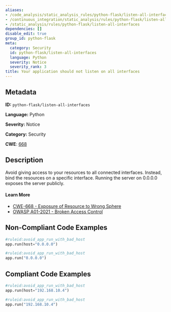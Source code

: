 ```yaml
---
aliases:
- /code_analysis/static_analysis_rules/python-flask/listen-all-interfaces
- /continuous_integration/static_analysis/rules/python-flask/listen-all-interfaces
- /static_analysis/rules/python-flask/listen-all-interfaces
dependencies: []
disable_edit: true
group_id: python-flask
meta:
  category: Security
  id: python-flask/listen-all-interfaces
  language: Python
  severity: Notice
  severity_rank: 3
title: Your application should not listen on all interfaces
---
```

<!--  SOURCED FROM https://github.com/DataDog/datadog-static-analyzer-rule-docs -->


## Metadata
**ID:** `python-flask/listen-all-interfaces`

**Language:** Python

**Severity:** Notice

**Category:** Security

**CWE**: [668](https://cwe.mitre.org/data/definitions/668.html)

## Description
Avoid giving access to your resources to all connected interfaces. Instead, bind the resources on a specific interface. Running the server on 0.0.0.0 exposes the server publicly.

#### Learn More

 - [CWE-668 - Exposure of Resource to Wrong Sphere](https://cwe.mitre.org/data/definitions/668.html)
 - [OWASP A01-2021 - Broken Access Control](https://owasp.org/Top10/A01_2021-Broken_Access_Control/)

## Non-Compliant Code Examples
```python
#ruleid:avoid_app_run_with_bad_host
app.run(host="0.0.0.0")

#ruleid:avoid_app_run_with_bad_host
app.run("0.0.0.0")


```

## Compliant Code Examples
```python
#ruleid:avoid_app_run_with_bad_host
app.run(host="192.168.10.4")

#ruleid:avoid_app_run_with_bad_host
app.run("192.168.10.4")

```
